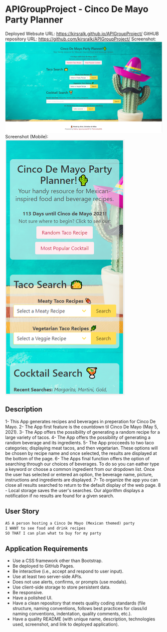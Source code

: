 # APIGroupProject - Cinco De Mayo Party Planner

Deployed Websute URL: https://kirsralk.github.io/APIGroupProject/
GitHUB repository URL: https://github.com/kirsralk/APIGroupProject/
Screenshot: ![Screenshot](./assets/cincoscreenshot.png)
Screenshot (Mobile): ![Screenshot](./assets/cincomobile.png)

## Description
1- This App generates recipes and beverages in preperation for Cinco De Mayo.
2- The App first feature is the countdown til Cinco De Mayo (May 5, 2021).
3- The App offers the possibility of generating a random recipe for a large variety of tacos.
4- The App offers the possibility of generating a random beverage and its ingredients.
5- The App procceeds to two taco categories; displaying meat tacos, and then vegetarian. These options will be chosen by recipe name and once selected, the results are displayed
   at the bottom of the page.
6- The Apps final function offers the option of searching through our choices of beverages. To do so you can eather type a keyword or choose a common ingredient from our dropdown list.
   Once the user has selected or entered an option, the beverage name, picture, instructions and ingredients are displayed.
7- To organize the app you can close all results searched to return to the default display of the web page.
8 - Local storage saves the user's searches.  Our algorithm displays a notification if no results are found for a given search.

## User Story

```
AS A person hosting a Cinco De Mayo (Mexican themed) party
I WANT to see food and drink recipes
SO THAT I can plan what to buy for my party
```

## Application Requirements

* Use a CSS framework other than Bootstrap.
* Be deployed to GitHub Pages.
* Be interactive (i.e., accept and respond to user input).
* Use at least two server-side APIs.
* Does not use alerts, confirms, or prompts (use modals).
* Use client-side storage to store persistent data.
* Be responsive.
* Have a polished UI.
* Have a clean repository that meets quality coding standards (file structure, naming conventions, follows best practices for class/id naming conventions, indentation, quality comments, etc.).
* Have a quality README (with unique name, description, technologies used, screenshot, and link to deployed application).
